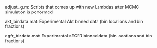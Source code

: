 adjust_lg.m: Scripts that comes up with new Lambdas after MCMC simulation is performed

akt_bindata.mat: Experimental Akt binned data (bin locations and bin fractions)

egfr_bindata.mat: Experimental sEGFR binned data (bin locations and bin fractions)
